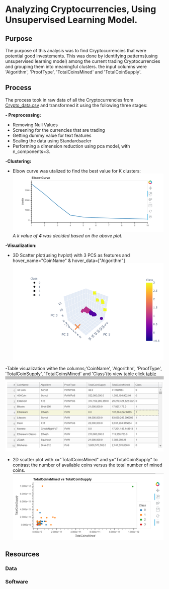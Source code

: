 # Analyzing Cryptocurrencies, Using Unsupervised Learning Model.
## Purpose
The purpose of this analysis was to find Cryptocurrencies that were potential good investements. This was done by identifying patterns(using unsupervised learning model) among the current trading Cryptocurrencies and grouping them into meaningful clusters. the input columns were 'Algorithm',	'ProofType',	'TotalCoinsMined' and 'TotalCoinSupply'.

## Process
The process took in raw data of all the Cryptocurrencies from [Crypto_data.csv](https://github.com/Muzznah/Cryptocurrencies/blob/master/Data/crypto_data.csv) and transformed it using the following three stages:

**- Preprocessing:**
  - Removing Null Values
  - Screening for the currencies that are trading 
  - Getting dummy value for text features
  - Scaling the data using Standardsacler
  - Performing a dimension reduction using pca model, with n_components=3.
  
  **-Clustering:**
  - Elbow curve was utalized to find the best value for K clusters:
  ![](https://github.com/Muzznah/Cryptocurrencies/blob/master/Data/Elbow-Curve.png)
  _A k value of **4** was decided based on the above plot._
  
  **-Visualization:**
  - 3D Scatter plot(using hvplot) with 3 PCS as features and hover_name="CoinName" & hover_data=["Algorithm"] 
  ![](https://github.com/Muzznah/Cryptocurrencies/blob/master/Data/newplot-3DPlot.png)
  
  -Table visualization withe the columns;'CoinName', 'Algorithm', 'ProofType', 'TotalCoinSupply', 'TotalCoinsMined' and 'Class'(to view table click [table](https://github.com/Muzznah/Cryptocurrencies/blob/master/Data/cryptocurrencies_by_cluster.csv)
  ![](https://github.com/Muzznah/Cryptocurrencies/blob/master/Data/table.png)
  
  - 2D scatter plot with x="TotalCoinsMined" and y="TotalCoinSupply" to contrast the number of available coins versus the total number of mined coins.
  ![](https://github.com/Muzznah/Cryptocurrencies/blob/master/Data/2D-ScatterPlot.png)
## Resources
### Data
### Software
